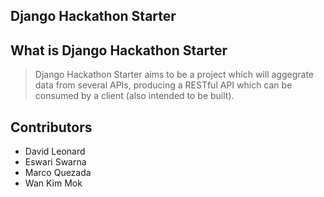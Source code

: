 Django Hackathon Starter
------------------------

## What is Django Hackathon Starter

> Django Hackathon Starter aims to be a project which will aggegrate data from several APIs, producing a RESTful API which can be consumed by a client (also intended to be built). 

## Contributors

* David Leonard
* Eswari Swarna
* Marco Quezada 
* Wan Kim Mok
